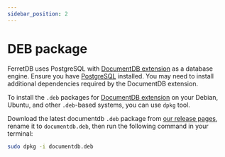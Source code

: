 ```yaml
---
sidebar_position: 2
---
```


# DEB package

FerretDB uses PostgreSQL with [DocumentDB extension](https://github.com/microsoft/documentdb) as a database engine.
Ensure you have [PostgreSQL](https://www.postgresql.org/download/linux/debian/) installed.
You may need to install additional dependencies required by the DocumentDB extension.

To install the `.deb` packages for [DocumentDB extension](https://github.com/microsoft/documentdb)
on your Debian, Ubuntu, and other `.deb`-based systems, you can use `dpkg` tool.

Download the latest documentdb `.deb` package from [our release pages](https://github.com/FerretDB/documentdb/releases/latest),
rename it to `documentdb.deb`, then run the following command in your terminal:

```sh
sudo dpkg -i documentdb.deb
```
